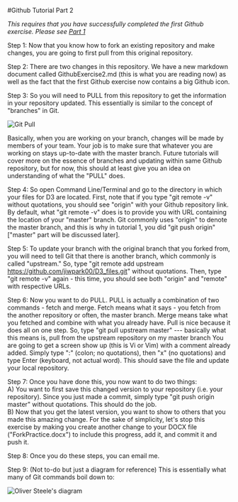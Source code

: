 #Github Tutorial Part 2

<em>This requires that you have successfully completed the first Github exercise. Please see [Part 1](https://github.com/jiwpark00/D3_files/blob/master/GithubExercise1.md)</em>

Step 1: Now that you know how to fork an existing repository and make changes, you are going to first pull from this original repository.

Step 2: There are two changes in this repository. We have a new markdown document called GithubExercise2.md (this is what you are reading now)
as well as the fact that the first Github exercise now contains a big Github icon.

Step 3: So you will need to PULL from this repository to get the information in your repository updated. This essentially is
similar to the concept of "branches" in Git.

![Git Pull](http://code4reference.com/wp-content/uploads/2013/06/git-pull.jpg)

Basically, when you are working on your branch, changes will be made by members of your team.
Your job is to make sure that whatever you are working on stays up-to-date with the master branch.
Future tutorials will cover more on the essence of branches and updating within same Github repository, but for now,
this should at least give you an idea on understanding of what the "PULL" does.

Step 4: So open Command Line/Terminal and go to the directory in which your files for D3 are located.
First, note that if you type "git remote -v" without quotations, you should see "origin" with your Github repository link.
By default, what "git remote -v" does is to provide you with URL containing the location of your "master" branch.
Git commonly uses "origin" to denote the master branch, and this is why in tutorial 1, you did "git push origin" ["master" part
will be discussed later]. 

Step 5: To update your branch with the original branch that you forked from, you will need to tell Git that there is another branch, which commonly is called "upstream."
So, type "git remote add upstream https://github.com/jiwpark00/D3_files.git" without quotations.
Then, type "git remote -v" again - this time, you should see both "origin" and "remote" with respective URLs.

Step 6: Now you want to do PULL. PULL is actually a combination of two commands - fetch and merge.
Fetch means what it says - you fetch from the another repository or often, the master branch.
Merge means take what you fetched and combine with what you already have.
Pull is nice because it does all on one step.
So, type "git pull upstream master" --- basically what this means is, pull from the upstream repository on my master branch
You are going to get a screen show up (this is Vi or Vim) with a comment already added. Simply type ":" (colon; no quotations), then "x" (no quotations) and type Enter (keyboard, not actual word).
This should save the file and update your local repository.

Step 7: Once you have done this, you now want to do two things:
<br>
A) You want to first save this changed version to your repository (i.e. your repository). Since you just made a commit, simply type
"git push origin master" without quotations. This should do the job.
<br>
B) Now that you get the latest version, you want to show to others that you made this amazing change.
For the sake of simplicity, let's stop this exercise by making you create another change to your DOCX file ("ForkPractice.docx")
to include this progress, add it, and commit it and push it.

Step 8: Once you do these steps, you can email me.

Step 9: (Not to-do but just a diagram for reference) This is essentially what many of Git commands boil down to:

![Oliver Steele's diagram](http://assets.osteele.com/images/2008/git-transport.png)
